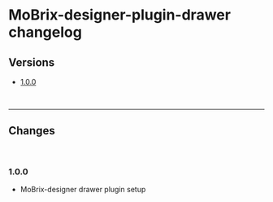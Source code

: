 # MoBrix-designer-plugin-drawer changelog

## Versions

- [1.0.0](#100)

<br>

---

## Changes

<br>

### 1.0.0

- MoBrix-designer drawer plugin setup
